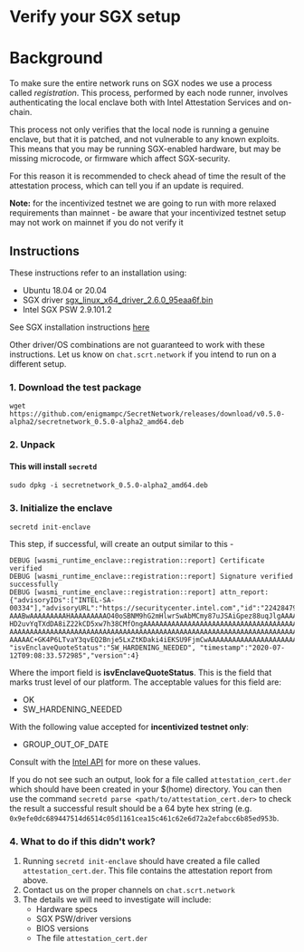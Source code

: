 # Verify your SGX setup

# Background

To make sure the entire network runs on SGX nodes we use a process called _registration_. This process, performed by each node runner, involves authenticating the local enclave both with Intel Attestation Services and on-chain. 

This process not only verifies that the local node is running a genuine enclave, but that it is patched, and not vulnerable to any known exploits. This means that you may be running SGX-enabled hardware, but may be missing microcode, or firmware which affect SGX-security. 

For this reason it is recommended to check ahead of time the result of the attestation process, which can tell you if an update is required.

__Note:__ for the incentivized testnet we are going to run with more relaxed requirements than mainnet - be aware that your incentivized testnet setup may not work on mainnet if you do not verify it

## Instructions

These instructions refer to an installation using:
* Ubuntu 18.04 or 20.04
* SGX driver [sgx_linux_x64_driver_2.6.0_95eaa6f.bin](https://download.01.org/intel-sgx/sgx-linux/2.9.1/distro/ubuntu18.04-server/sgx_linux_x64_driver_2.6.0_95eaa6f.bin "sgx_linux_x64_driver_2.6.0_95eaa6f.bin")
* Intel SGX PSW 2.9.101.2

See SGX installation instructions [here](https://github.com/enigmampc/SecretNetwork/blob/develop/docs/dev/setup-sgx.md)

Other driver/OS combinations are not guaranteed to work with these instructions. Let us know on `chat.scrt.network` if you intend to run on a different setup.

### 1. Download the test package

`wget https://github.com/enigmampc/SecretNetwork/releases/download/v0.5.0-alpha2/secretnetwork_0.5.0-alpha2_amd64.deb`

### 2. Unpack 
#### This will install `secretd`
`sudo dpkg -i secretnetwork_0.5.0-alpha2_amd64.deb`

### 3. Initialize the enclave
`secretd init-enclave`

This step, if successful, will create an output similar to this - 
```
DEBUG [wasmi_runtime_enclave::registration::report] Certificate verified
DEBUG [wasmi_runtime_enclave::registration::report] Signature verified successfully  
DEBUG [wasmi_runtime_enclave::registration::report] attn_report: {"advisoryIDs":["INTEL-SA-00334"],"advisoryURL":"https://securitycenter.intel.com","id":"224284791301521900462648270992134615927","isvEnclaveQuoteBody":"AgAAAMYLAAALAAoAAAAAABf93MlHcUSizYTifNzpi+RVVKsDsv2Ja81QMM7E0QebDw8DBf+ABgAAAAAAAAAAAAAAAAAAAAAAAAAAAAAAAAAAAAAAAAAAAAAAAAAAA
AAABwAAAAAAAAAHAAAAAAAAAO40oSBNM9hG2mHlwrSwAbMCmy87uJSAiGpez88uqJlgAAAAAAAAAAAAAAAAAAAAAAAAAAAAAAAAAAAAAAAAAACD1xnnferKF
HD2uvYqTXdDA8iZ22kCD5xw7h38CMfOngAAAAAAAAAAAAAAAAAAAAAAAAAAAAAAAAAAAAAAAAAAAAAAAAAAAAAAAAAAAAAAAAAAAAAAAAAAAAAAAAAAAAAAA
AAAAAAAAAAAAAAAAAAAAAAAAAAAAAAAAAAAAAAAAAAAAAAAAAAAAAAAAAAAAAAAAAAAAAAAAAAAAAAAAAAAAAAAAAAAAAAAAAAAAAAAAAAAAAAAAAAAAAAAA
AAAAAC+GK4P6LTvaY3qvEQ2Bnje5LxZtKDaki4iEKSU9FjmCwAAAAAAAAAAAAAAAAAAAAAAAAAAAAAAAAAAAAAAAAAA",
"isvEnclaveQuoteStatus":"SW_HARDENING_NEEDED", "timestamp":"2020-07-12T09:08:33.572985","version":4}
```

Where the import field is __isvEnclaveQuoteStatus__. This is the field that marks trust level of our platform. The acceptable values for this field are:

* OK
* SW_HARDENING_NEEDED

With the following value accepted for __incentivized testnet only__:
* GROUP_OUT_OF_DATE

Consult with the [Intel API](https://api.trustedservices.intel.com/documents/sgx-attestation-api-spec.pdf#page=21) for more on these values.

If you do not see such an output, look for a file called `attestation_cert.der` which should have been created in your $(home) directory.  You can then use the command `secretd parse <path/to/attestation_cert.der>` to check the result a successful result should be a 64 byte hex string (e.g. `0x9efe0dc689447514d6514c05d1161cea15c461c62e6d72a2efabcc6b85ed953b`. 

### 4. What to do if this didn't work?

1. Running `secretd init-enclave` should have created a file called `attestation_cert.der`. This file contains the attestation report from above.
2. Contact us on the proper channels on `chat.scrt.network`
3. The details we will need to investigate will include:
	* Hardware specs
	* SGX PSW/driver versions
	* BIOS versions
	* The file `attestation_cert.der`
